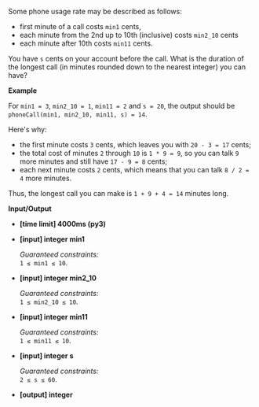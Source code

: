 <div class="markdown"><p>Some phone usage rate may be described as follows:</p>
<ul>
<li>first minute of a call costs <code>min1</code> cents,</li>
<li>each minute from the 2nd up to 10th (inclusive) costs <code>min2_10</code> cents</li>
<li>each minute after 10th costs <code>min11</code> cents.</li>
</ul>
<p>You have <code>s</code> cents on your account before the call. What is the duration of the longest call (in minutes rounded down to the nearest integer) you can have?</p>
<p><strong>Example</strong></p>
<p>For <code>min1 = 3</code>, <code>min2_10 = 1</code>, <code>min11 = 2</code> and <code>s = 20</code>, the output should be<br>
<code>phoneCall(min1, min2_10, min11, s) = 14</code>.</p>
<p>Here's why:</p>
<ul>
<li>the first minute costs <code>3</code> cents, which leaves you with <code>20 - 3 = 17</code> cents;</li>
<li>the total cost of minutes <code>2</code> through <code>10</code> is <code>1 * 9 = 9</code>, so you can talk <code>9</code> more minutes and still have <code>17 - 9 = 8</code> cents;</li>
<li>each next minute costs <code>2</code> cents, which means that you can talk <code>8 / 2 = 4</code> more minutes.</li>
</ul>
<p>Thus, the longest call you can make is <code>1 + 9 + 4 = 14</code> minutes long.</p>
<p><strong>Input/Output</strong></p>
<ul>
<li><strong>[time limit] 4000ms (py3)</strong></li>
</ul>
<ul>
<li>
<p><strong>[input] integer min1</strong></p>
<p><em>Guaranteed constraints:</em><br>
<code>1 ≤ min1 ≤ 10</code>.</p>
</li>
<li>
<p><strong>[input] integer min2_10</strong></p>
<p><em>Guaranteed constraints:</em><br>
<code>1 ≤ min2_10 ≤ 10</code>.</p>
</li>
<li>
<p><strong>[input] integer min11</strong></p>
<p><em>Guaranteed constraints:</em><br>
<code>1 ≤ min11 ≤ 10</code>.</p>
</li>
<li>
<p><strong>[input] integer s</strong></p>
<p><em>Guaranteed constraints:</em><br>
<code>2 ≤ s ≤ 60</code>.</p>
</li>
<li>
<p><strong>[output] integer</strong></p>
</li>
</ul>
</div>